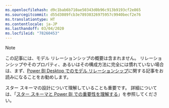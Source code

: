 ```yaml
---
ms.openlocfilehash: d9c1bab6b710ae50343d0b96c913b9193cf2e865
ms.sourcegitcommit: d55d3089fcb3e78930326975957c9940becf2e76
ms.translationtype: HT
ms.contentlocale: ja-JP
ms.lasthandoff: 03/04/2020
ms.locfileid: "78260453"
---
```

> [!NOTE]
> この記事には、モデル リレーションシップの概要は含まれません。 リレーションシップやそのプロパティ、あるいはその構成方法に完全には慣れていない場合は、まず、[Power BI Desktop でのモデル リレーションシップ](../../desktop-relationships-understand.md)に関する記事をお読みになることをお勧めします。
>
> スター スキーマの設計について理解していることも重要です。 詳細については、「[スター スキーマと Power BI での重要性を理解する](../star-schema.md)」を参照してください。
